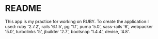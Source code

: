 # README
This app is my practice for working on RUBY.
To create the application I used:
	ruby '2.7.2',
	rails '6.1.5',
	pg '1.1',
	puma '5.0',
	sass-rails '6',
	webpacker '5.0',
	turbolinks '5',
	jbuilder '2.7',
	bootsnap '1.4.4',
	devise, '4.8'.